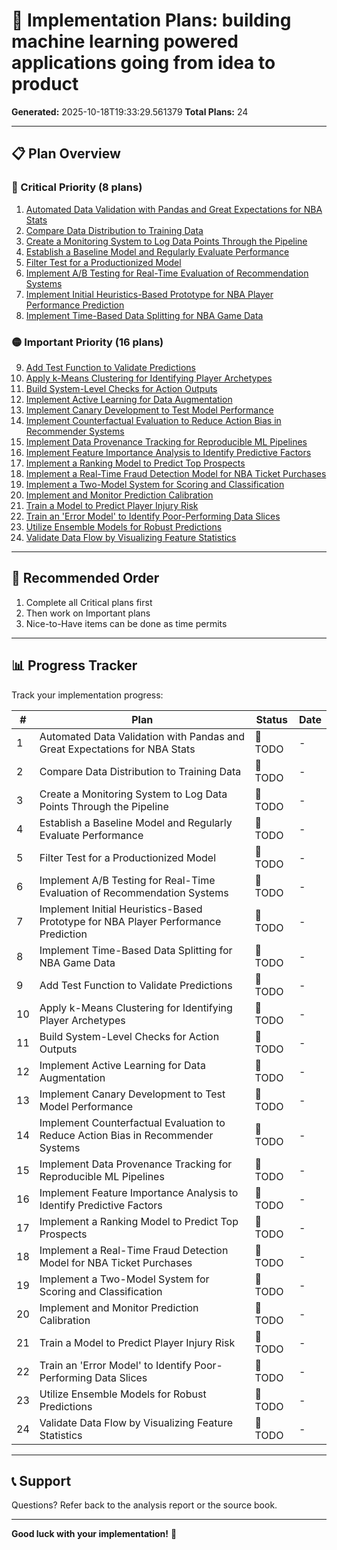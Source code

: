 # 🚀 Implementation Plans: building machine learning powered applications going from idea to product

**Generated:** 2025-10-18T19:33:29.561379
**Total Plans:** 24

---

## 📋 Plan Overview

### 🔴 Critical Priority (8 plans)

1. [Automated Data Validation with Pandas and Great Expectations for NBA Stats](01_Automated_Data_Validation_with_Pandas_and_Great_Expectations_for_NBA_Stats.md)
2. [Compare Data Distribution to Training Data](02_Compare_Data_Distribution_to_Training_Data.md)
3. [Create a Monitoring System to Log Data Points Through the Pipeline](03_Create_a_Monitoring_System_to_Log_Data_Points_Through_the_Pipeline.md)
4. [Establish a Baseline Model and Regularly Evaluate Performance](04_Establish_a_Baseline_Model_and_Regularly_Evaluate_Performance.md)
5. [Filter Test for a Productionized Model](05_Filter_Test_for_a_Productionized_Model.md)
6. [Implement A/B Testing for Real-Time Evaluation of Recommendation Systems](06_Implement_AB_Testing_for_Real-Time_Evaluation_of_Recommendation_Systems.md)
7. [Implement Initial Heuristics-Based Prototype for NBA Player Performance Prediction](07_Implement_Initial_Heuristics-Based_Prototype_for_NBA_Player_Performance_Prediction.md)
8. [Implement Time-Based Data Splitting for NBA Game Data](08_Implement_Time-Based_Data_Splitting_for_NBA_Game_Data.md)

### 🟡 Important Priority (16 plans)

9. [Add Test Function to Validate Predictions](09_Add_Test_Function_to_Validate_Predictions.md)
10. [Apply k-Means Clustering for Identifying Player Archetypes](10_Apply_k-Means_Clustering_for_Identifying_Player_Archetypes.md)
11. [Build System-Level Checks for Action Outputs](11_Build_System-Level_Checks_for_Action_Outputs.md)
12. [Implement Active Learning for Data Augmentation](12_Implement_Active_Learning_for_Data_Augmentation.md)
13. [Implement Canary Development to Test Model Performance](13_Implement_Canary_Development_to_Test_Model_Performance.md)
14. [Implement Counterfactual Evaluation to Reduce Action Bias in Recommender Systems](14_Implement_Counterfactual_Evaluation_to_Reduce_Action_Bias_in_Recommender_Systems.md)
15. [Implement Data Provenance Tracking for Reproducible ML Pipelines](15_Implement_Data_Provenance_Tracking_for_Reproducible_ML_Pipelines.md)
16. [Implement Feature Importance Analysis to Identify Predictive Factors](16_Implement_Feature_Importance_Analysis_to_Identify_Predictive_Factors.md)
17. [Implement a Ranking Model to Predict Top Prospects](17_Implement_a_Ranking_Model_to_Predict_Top_Prospects.md)
18. [Implement a Real-Time Fraud Detection Model for NBA Ticket Purchases](18_Implement_a_Real-Time_Fraud_Detection_Model_for_NBA_Ticket_Purchases.md)
19. [Implement a Two-Model System for Scoring and Classification](19_Implement_a_Two-Model_System_for_Scoring_and_Classification.md)
20. [Implement and Monitor Prediction Calibration](20_Implement_and_Monitor_Prediction_Calibration.md)
21. [Train a Model to Predict Player Injury Risk](21_Train_a_Model_to_Predict_Player_Injury_Risk.md)
22. [Train an 'Error Model' to Identify Poor-Performing Data Slices](22_Train_an_Error_Model_to_Identify_Poor-Performing_Data_Slices.md)
23. [Utilize Ensemble Models for Robust Predictions](23_Utilize_Ensemble_Models_for_Robust_Predictions.md)
24. [Validate Data Flow by Visualizing Feature Statistics](24_Validate_Data_Flow_by_Visualizing_Feature_Statistics.md)

---

## 🎯 Recommended Order

1. Complete all Critical plans first
2. Then work on Important plans
3. Nice-to-Have items can be done as time permits

---

## 📊 Progress Tracker

Track your implementation progress:

| # | Plan | Status | Date |
|---|------|--------|------|
| 1 | Automated Data Validation with Pandas and Great Expectations for NBA Stats | 🔲 TODO | - |
| 2 | Compare Data Distribution to Training Data | 🔲 TODO | - |
| 3 | Create a Monitoring System to Log Data Points Through the Pipeline | 🔲 TODO | - |
| 4 | Establish a Baseline Model and Regularly Evaluate Performance | 🔲 TODO | - |
| 5 | Filter Test for a Productionized Model | 🔲 TODO | - |
| 6 | Implement A/B Testing for Real-Time Evaluation of Recommendation Systems | 🔲 TODO | - |
| 7 | Implement Initial Heuristics-Based Prototype for NBA Player Performance Prediction | 🔲 TODO | - |
| 8 | Implement Time-Based Data Splitting for NBA Game Data | 🔲 TODO | - |
| 9 | Add Test Function to Validate Predictions | 🔲 TODO | - |
| 10 | Apply k-Means Clustering for Identifying Player Archetypes | 🔲 TODO | - |
| 11 | Build System-Level Checks for Action Outputs | 🔲 TODO | - |
| 12 | Implement Active Learning for Data Augmentation | 🔲 TODO | - |
| 13 | Implement Canary Development to Test Model Performance | 🔲 TODO | - |
| 14 | Implement Counterfactual Evaluation to Reduce Action Bias in Recommender Systems | 🔲 TODO | - |
| 15 | Implement Data Provenance Tracking for Reproducible ML Pipelines | 🔲 TODO | - |
| 16 | Implement Feature Importance Analysis to Identify Predictive Factors | 🔲 TODO | - |
| 17 | Implement a Ranking Model to Predict Top Prospects | 🔲 TODO | - |
| 18 | Implement a Real-Time Fraud Detection Model for NBA Ticket Purchases | 🔲 TODO | - |
| 19 | Implement a Two-Model System for Scoring and Classification | 🔲 TODO | - |
| 20 | Implement and Monitor Prediction Calibration | 🔲 TODO | - |
| 21 | Train a Model to Predict Player Injury Risk | 🔲 TODO | - |
| 22 | Train an 'Error Model' to Identify Poor-Performing Data Slices | 🔲 TODO | - |
| 23 | Utilize Ensemble Models for Robust Predictions | 🔲 TODO | - |
| 24 | Validate Data Flow by Visualizing Feature Statistics | 🔲 TODO | - |

---

## 📞 Support

Questions? Refer back to the analysis report or the source book.

---

**Good luck with your implementation!** 🚀
